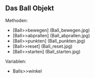 Das Ball Objekt
----------------
Methoden:
- [Ball>>bewegen] (Ball_bewegen.jpg)
- [Ball>>abprallen] (Ball_abprallen.jpg)
- [Ball>>punkten] (Ball_punkten.jpg)
- [Ball>>reset] (Ball_reset.jpg)
- [Ball>>starten] (Ball_starten.jpg)

Variablen:
- Balls>>winkel
